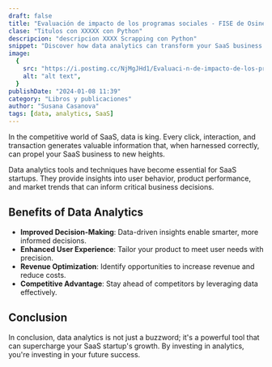 ```yaml
---
draft: false
title: "Evaluación de impacto de los programas sociales - FISE de Osinergmin"
clase: "Titulos con XXXXX con Python"
descripcion: "descripcion XXXX Scrapping con Python"
snippet: "Discover how data analytics can transform your SaaS business and drive growth."
image:
  {
    src: "https://i.postimg.cc/NjMgJHd1/Evaluaci-n-de-impacto-de-los-programas-sociales.png",
    alt: "alt text",
  }
publishDate: "2024-01-08 11:39"
category: "Libros y publicaciones"
author: "Susana Casanova"
tags: [data, analytics, SaaS]
---
```


In the competitive world of SaaS, data is king. Every click, interaction, and transaction generates valuable information that, when harnessed correctly, can propel your SaaS business to new heights.

Data analytics tools and techniques have become essential for SaaS startups. They provide insights into user behavior, product performance, and market trends that can inform critical business decisions.

## Benefits of Data Analytics

- **Improved Decision-Making**: Data-driven insights enable smarter, more informed decisions.
- **Enhanced User Experience**: Tailor your product to meet user needs with precision.
- **Revenue Optimization**: Identify opportunities to increase revenue and reduce costs.
- **Competitive Advantage**: Stay ahead of competitors by leveraging data effectively.

## Conclusion

In conclusion, data analytics is not just a buzzword; it's a powerful tool that can supercharge your SaaS startup's growth. By investing in analytics, you're investing in your future success.
